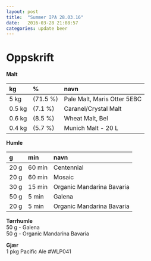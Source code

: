 ```yaml
---
layout: post
title:  "Summer IPA 28.03.16"
date:   2016-03-28 21:08:57
categories: update beer
---
```

# Oppskrift

**Malt** <br />

| kg | % | navn |
|:--- |:-- |:--- |
| 5 kg   | (71.5 %) | Pale Malt, Maris Otter 5EBC 	|
| 0.5 kg | (7.1 %)  | Caranel/Crystal Malt 			|
| 0.6 kg | (8.5 %) 	| Wheat Malt, Bel 				|
| 0.4 kg | (5.7 %) 	| Munich Malt - 20 L 			|

**Humle** <br />

| g    | min | navn |
|:----- |:------- |:-------------------------- |
| 20 g | 60 min | Centennial 				|
| 20 g | 60 min | Mosaic					|
| 30 g | 15 min | Organic Mandarina Bavaria	|
| 50 g | 5 min 	| Galena					|
| 20 g | 5 min  | Organic Mandarina Bavaria	|

**Tørrhumle** <br />
50 g - Galena <br /> 
50 g - Organic Mandarina Bavaria

**Gjær** <br />
1 pkg Pacific Ale #WLP041

